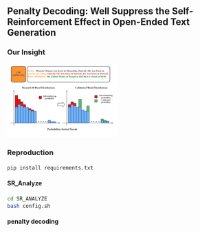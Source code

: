 ## Penalty Decoding: Well Suppress the Self-Reinforcement Effect in Open-Ended Text Generation

### Our Insight

<img src="./img/method.png" alt="method" style="zoom:25%;" />

### Reproduction 

```bash
pip install requirements.txt
```

#### SR_Analyze

```bash
cd SR_ANALYZE
bash config.sh
```

#### penalty decoding


